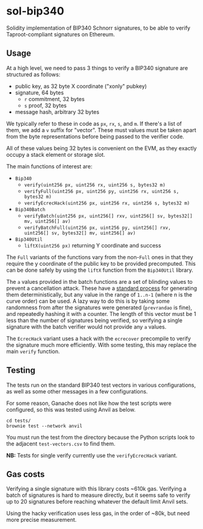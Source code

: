 # sol-bip340

Solidity implementation of BIP340 Schnorr signatures, to be able to verify
Taproot-compliant signatures on Ethereum.

## Usage

At a high level, we need to pass 3 things to verify a BIP340 signature are
structured as follows:

* public key, as 32 byte X coordinate ("xonly" pubkey)
* signature, 64 bytes
  * `r` commitment, 32 bytes
  * `s` proof, 32 bytes
* message hash, arbitrary 32 bytes

We typically refer to these in code as `px`, `rx`, `s`, and `m`.  If there's a
list of them, we add a `v` suffix for "vector".  These must values must be
taken apart from the byte representations before being passed to the verifier
code.  

All of these values being 32 bytes is convenient on the EVM, as they exactly
occupy a stack element or storage slot.

The main functions of interest are:

* `Bip340`
  * `verify(uint256 px, uint256 rx, uint256 s, bytes32 m)`
  * `verifyFull(uint256 px, uint256 py, uint256 rx, uint256 s, bytes32 m)`
  * `verifyEcrecHack(uint256 px, uint256 rx, uint256 s, bytes32 m)`
* `Bip340Batch`
  * `verifyBatch(uint256 px, uint256[] rxv, uint256[] sv, bytes32[] mv, uint256[] av)`
  * `verifyBatchFull(uint256 px, uint256 py, uint256[] rxv, uint256[] sv, bytes32[] mv, uint256[] av)`
* `Bip340Util`
  * `liftX(uint256 px)` returning Y coordinate and success

The `Full` variants of the functions vary from the non-`Full` ones in that they
require the y coordinate of the public key to be provided precomputed.  This
can be done safely by using the `liftX` function from the `Bip340Util` library.

The `a` values provided in the batch functions are a set of blinding values to
prevent a cancellation attack.  These have a [standard process](https://github.com/bitcoin/bips/blob/master/bip-0340.mediawiki#batch-verification)
for generating them deterministically, but any value in the range of `1..n-1`
(where n is the curve order) can be used.  A lazy way to do this is by taking
some randomness from after the signatures were generated (`prevrandao` is
fine), and repeatedly hashing it with a counter.  The length of this vector
must be 1 less than the number of signatures being verified, so verifying a
single signature with the batch verifier would not provide any `a` values.

The `EcrecHack` variant uses a hack with the `ecrecover` precompile to verify
the signature much more efficiently.  With some testing, this may replace the
main `verify` function.

## Testing

The tests run on the standard BIP340 test vectors in various configurations, as
well as some other messages in a few configurations.

For some reason, Ganache does not like how the test scripts were configured, so
this was tested using Anvil as below.

```
cd tests/
brownie test --network anvil
```

You must run the test from the directory because the Python scripts look to the
adjacent `test-vectors.csv` to find them.

**NB:** Tests for single verify currently use the `verifyEcrecHack` variant.

## Gas costs

Verifying a single signature with this library costs ~610k gas.  Verifying a
batch of signatures is hard to measure directly, but it seems safe to verify
up to 20 signatures before reaching whatever the default limit Anvil sets.

Using the hacky verification uses less gas, in the order of ~80k, but need more
precise measurement.

